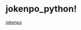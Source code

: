 # jokenpo_python!
[jokenpo](https://user-images.githubusercontent.com/41454466/170339339-0be7c6ed-43b8-4e2c-bcad-dde5c9d92fac.png)
